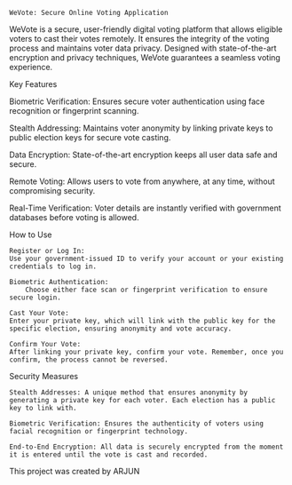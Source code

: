 	WeVote: Secure Online Voting Application

WeVote is a secure, user-friendly digital voting platform that allows eligible voters to cast their votes remotely. It ensures the integrity of the voting process and     maintains voter data privacy. Designed with state-of-the-art encryption and privacy techniques, WeVote guarantees a seamless voting experience.

Key Features

Biometric Verification: Ensures secure voter authentication using face recognition or fingerprint scanning.

Stealth Addressing: Maintains voter anonymity by linking private keys to public election keys for secure vote casting.

Data Encryption: State-of-the-art encryption keeps all user data safe and secure.

Remote Voting: Allows users to vote from anywhere, at any time, without compromising security.

Real-Time Verification: Voter details are instantly verified with government databases before voting is allowed.

How to Use

	Register or Log In:
	Use your government-issued ID to verify your account or your existing credentials to log in.

	Biometric Authentication:
		Choose either face scan or fingerprint verification to ensure secure login.

	Cast Your Vote:
	Enter your private key, which will link with the public key for the specific election, ensuring anonymity and vote accuracy.

	Confirm Your Vote:
	After linking your private key, confirm your vote. Remember, once you confirm, the process cannot be reversed.

Security Measures

	Stealth Addresses: A unique method that ensures anonymity by generating a private key for each voter. Each election has a public key to link with.
 
	Biometric Verification: Ensures the authenticity of voters using facial recognition or fingerprint technology.

	End-to-End Encryption: All data is securely encrypted from the moment it is entered until the vote is cast and recorded.

This project was created by ARJUN
